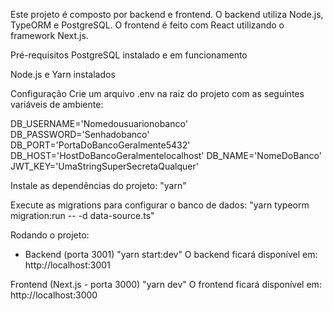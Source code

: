 Este projeto é composto por backend e frontend.
O backend utiliza Node.js, TypeORM e PostgreSQL.
O frontend é feito com React utilizando o framework Next.js.

Pré-requisitos
PostgreSQL instalado e em funcionamento

Node.js e Yarn instalados

Configuração
Crie um arquivo .env na raiz do projeto com as seguintes variáveis de ambiente:

DB_USERNAME='Nomedousuarionobanco'
DB_PASSWORD='Senhadobanco'
DB_PORT='PortaDoBancoGeralmente5432'
DB_HOST='HostDoBancoGeralmentelocalhost'
DB_NAME='NomeDoBanco'
JWT_KEY='UmaStringSuperSecretaQualquer'

Instale as dependências do projeto:
"yarn"

Execute as migrations para configurar o banco de dados:
"yarn typeorm migration:run -- -d data-source.ts"

Rodando o projeto:

- Backend (porta 3001)
"yarn start:dev"
O backend ficará disponível em: http://localhost:3001

Frontend (Next.js - porta 3000)
"yarn dev"
O frontend ficará disponível em: http://localhost:3000
